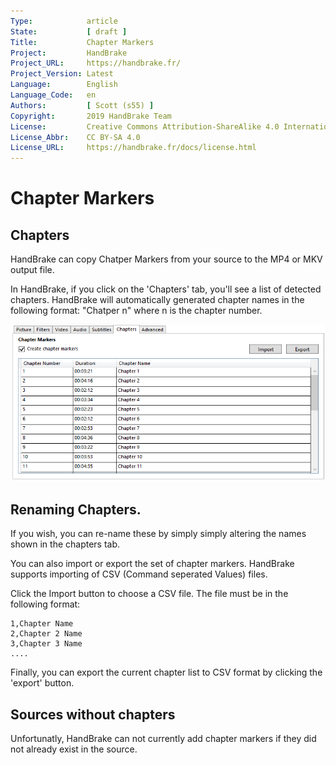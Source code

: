 ```yaml
---
Type:            article
State:           [ draft ]
Title:           Chapter Markers
Project:         HandBrake
Project_URL:     https://handbrake.fr/
Project_Version: Latest
Language:        English
Language_Code:   en
Authors:         [ Scott (s55) ]
Copyright:       2019 HandBrake Team
License:         Creative Commons Attribution-ShareAlike 4.0 International
License_Abbr:    CC BY-SA 4.0
License_URL:     https://handbrake.fr/docs/license.html
---
```


Chapter Markers
=============================

## Chapters

HandBrake can copy Chatper Markers from your source to the MP4 or MKV output file.

In HandBrake, if you click on the 'Chapters' tab, you'll see a list of detected chapters. HandBrake will automatically generated chapter names in the following format:  "Chatper n" where n is the chapter number.

![Chapters Tab](../../images/windows/chapters-1.0.0.png "Chapters Tab")

## Renaming Chapters.

If you wish, you can re-name these by simply simply altering the names shown in the chapters tab.

You can also import or export the set of chapter markers.  HandBrake supports importing of CSV (Command seperated Values) files.

Click the Import button to choose a CSV file. The file must be in the following format:


```
1,Chapter Name
2,Chapter 2 Name
3,Chapter 3 Name
....
```

Finally, you can export the current chapter list to CSV format by clicking the 'export' button.

## Sources without chapters

Unfortunatly, HandBrake can not currently add chapter markers if they did not already exist in the source.
